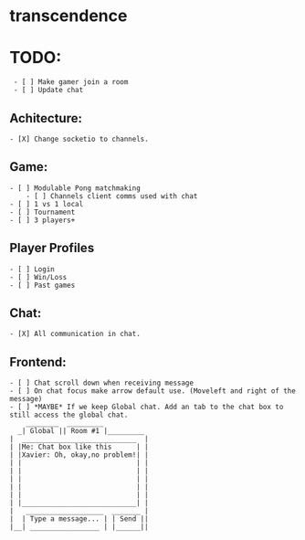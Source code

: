 # transcendence
# TODO:
     - [ ] Make gamer join a room
     - [ ] Update chat




## Achitecture:
    - [X] Change socketio to channels.
## Game:
    - [ ] Modulable Pong matchmaking
        - [ ] Channels client comms used with chat
    - [ ] 1 vs 1 local
    - [ ] Tournament
    - [ ] 3 players+
## Player Profiles
    - [ ] Login
    - [ ] Win/Loss
    - [ ] Past games
## Chat:
    - [X] All communication in chat.
## Frontend:
    - [ ] Chat scroll down when receiving message
    - [ ] On chat focus make arrow default use. (Moveleft and right of the message)
    - [ ] *MAYBE* If we keep Global chat. Add an tab to the chat box to still access the global chat.
        ________  _________
      _| Global || Room #1 |_________
    |  ____________________________  |
    | |Me: Chat box like this      | |
    | |Xavier: Oh, okay,no problem!| |
    | |                            | |
    | |                            | |
    | |                            | |
    | |                            | |
    | |                            | |
    | |____________________________| |
    |   ___________________  _______ |
    |  | Type a message... | | Send ||
    |__| _________________ | |______||


